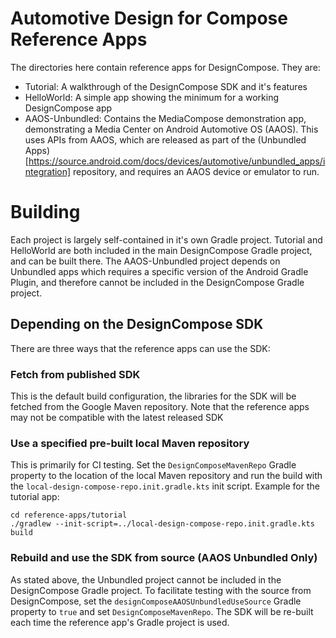 # Automotive Design for Compose Reference Apps

The directories here contain reference apps for DesignCompose. They are:

- Tutorial: A walkthrough of the DesignCompose SDK and it's features
- HelloWorld: A simple app showing the minimum for a working DesignCompose app
- AAOS-Unbundled: Contains the MediaCompose demonstration app, demonstrating a Media Center on Android Automotive OS (AAOS). This uses APIs from AAOS, which are released as part of the (Unbundled Apps)[https://source.android.com/docs/devices/automotive/unbundled_apps/integration] repository, and requires an AAOS device or emulator to run.

# Building

Each project is largely self-contained in it's own Gradle project. Tutorial and HelloWorld are both included in the main DesignCompose Gradle project, and can be built there. The AAOS-Unbundled project depends on Unbundled apps which requires a specific version of the Android Gradle Plugin, and therefore cannot  be included in the DesignCompose Gradle project.

## Depending on the DesignCompose SDK

There are three ways that the reference apps can use the SDK:

### Fetch from published SDK

This is the default build configuration, the libraries for the SDK will be fetched from the Google Maven repository. Note that the reference apps may not be compatible with the latest released SDK

### Use a specified pre-built local Maven repository

This is primarily for CI testing. Set the `DesignComposeMavenRepo` Gradle property to the location of the local Maven repository and run the build with the `local-design-compose-repo.init.gradle.kts` init script. Example for the tutorial app:
```
cd reference-apps/tutorial
./gradlew --init-script=../local-design-compose-repo.init.gradle.kts build
```

### Rebuild and use the SDK from source (AAOS Unbundled Only)

As stated above, the Unbundled project cannot be included in the DesignCompose Gradle project. To facilitate testing with the source from DesignCompose, set the `designComposeAAOSUnbundledUseSource` Gradle property to `true` and set `DesignComposeMavenRepo`. The SDK will be re-built each time the reference app's Gradle project is used.
